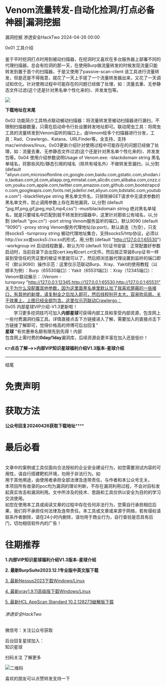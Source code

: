 #  Venom流量转发-自动化捡洞/打点必备神器|漏洞挖掘   
漏洞挖掘  渗透安全HackTwo   2024-04-26 00:00  
  
0x01 工具介绍   
          
鉴于平时挖洞打点时用到被动扫描器，在挖洞时又喜欢在多台服务器上部署不同的代理扫描器，总会有捡洞的那一天，在使用Burp做流量转发的时候发现流量只能转发到置于首个的扫描器，于是又使用了passive-scan-client 该工具进行流量转发，但是还是不得我意，就花了一天上手搓了一个流量转发器出来，又花了一天调试和优化。针对使用过程中可能存在的问题已经做了处理，如：流量去重、无参静态文件过滤(这个还是针对黑名单个性化来的)、并发发包等。  
  
![](https://mmbiz.qpic.cn/sz_mmbiz_png/RjOvISzUFq6Ia3wAviaH66KZKyRaDBuaOfc6Sd1ia1mtiba6gWANxkiaog28eO4fTeWkWpzJxL2DZNJjXjjTotWgsQ/640?wx_fmt=png&from=appmsg "")  
  
**下载地址在末尾**  
  
0x02 功能简介工具特点联动被动扫描器：将流量转发至被动扫描器进行漏扫，不限制扫描器数量，只需在启动命令行处设置转发地址即可。联动爬虫工具：将爬虫工具的流量转发到Venom监听的端口上，由Venom给多个扫描器进行分发，工具：Rad、Crawlergo、Katana、URLFinder等。全支持，支持mac/windows/linux。0x03更新介绍针对使用过程中可能存在的问题已经做了处理，如：流量去重、无参静态文件过滤(这个还是针对黑名单个性化来的)、并发发包等。0x04 使用介绍参数说明Usage of Venom.exe:  -blackdomain string        黑名单域名，将那些风险/静态引用的域名（除共有域名外）不做转发至漏扫，以,分割 (default "aliyun.com,microsoftonline.cn,google.com,baidu.com,gstatic.com,shodan.io,taobao.com,jd.com,aliapp.org,mmstat.com,alicdn.com,alibaba.com,cnzz.com,youku.com,apple.com,twitter.com,amazon.com,github.com,bootstrapcdn.com,googleapis.com,fonts.net,jsdelivr.net,aliyun.com,bdstatic.com,youtube.com")  -blackfiletype string        黑名单文件名，只排除掉GET请求中无请求参数的黑名单文件，防止调用参数上存在其他漏洞，以,分割 (default "jpg,ttf,png,gif,jpeg,mp3,mp4,css")  -mustblackdomain string        绝对黑名单域名，就是只要域名中匹配到就不转发到扫描器中，这里针对那些公有域名，以,分割 (default "gov.cn")  -port string        Venom服务监听的端口，默认9090 (default "9090")  -proxy string        Venom服务代理地址(ip:port)，默认直连（为空），只支持socks5  -turnproxy string        被动代理地址集合，支持socks5/http协议，必须以http://xx:xx或socks5://xx:xx的形式，用,分割 (default "http://127.0.0.1:65530")  -workgroup int        启动线程数量，默认为10 (default 10)证书安装：正常配置好参数启动时，当前目录下会出现cert.key和cert.crt文件。然后按正常装Burp证书一样装到受信任的凭证里的根证书里就可以了，然后把浏览器代理设置到监听的端口即可（默认9090）操作示范：这里仅示范联动Burp、Xray、Yakit的使用教程（以顺丰为例）：Burp（65530端口）：Yakit（65531端口）：Xray（12345端口）：Venom联动展示：.\Venom -turnproxy "http://127.0.0.1:12345,http://127.0.0.1:65530,http://127.0.0.1:65531"关于为什么没配置其他参数，因为这里面黑名单里默认加了我喜欢屏蔽的一些接口，有其他的新增，请复制全之后加入即可，然后线程别开太大，容易吹风扇。关于效果上，上图已经全部包含。这里仅示范联动Crawlergo：  
0x05 内部星球VIP介绍-V1.3更新啦！  
       学习更多挖洞技巧可加入**内部星球**可获得内部工具和享受内部资源，包含网上一些付费漏洞扫描工具。详情直接点击下方链接进入了解，需要加入的直接点击下方链接了解即可，觉得价格高的师傅可后台回复"   
**星球** "有优惠券名额有限先到先得！内部  
包含网上需付费的**0day/1day**漏洞库，后续资源会更丰富在加入还是低价！  
  
  
**👉点击了解-->>内部VIP知识星球福利介绍V1.3版本-星球介绍**  
  
****  
结尾  
  
# 免责声明  
  
  
# 获取方法  
  
  
**公众号回复20240426获取下载地址******  
  
  
# 最后必看  
  
  
      
文章中的案例或工具仅面向合法授权的企业安全建设行为，如您需要测试内容的可用性，请自行搭建靶机环境，勿用于非法行为。如  
用于其他用途，由使用者承担全部法律及连带责任，与作者和本公众号无关。  
本项目所有收录的poc均为漏洞的理论判断，不存在漏洞利用过程，不会对目标发起真实攻击和漏洞利用。文中所涉及的技术、思路和工具仅供以安全为目的的学习交流使用。  
如您在使用本工具或阅读文章的过程中存在任何非法行为，您需自行承担相应后果，我们将不承担任何法律及连带责任。本工具或文章或来源于网络，若有侵权请联系作者删除，请在24小时内删除，请勿用于商业行为，自行查验是否具有后门，切勿相信软件内的广告！  
  
  
  
  
  
# 往期推荐  
  
  
**1.内部VIP知识星球福利介绍V1.3版本-星球介绍**  
  
**2. 最新BurpSuite2023.12.1专业版中英文版下载**  
  
[3. 最新Nessus2023下载Windows/Linux](http://mp.weixin.qq.com/s?__biz=Mzg3ODE2MjkxMQ==&mid=2247484713&idx=1&sn=0fdab59445d9e0849843077365607b18&chksm=cf16a399f8612a8f6feb8362b1d946ea15ce4ff8a4a4cf0ce2c21f433185c622136b3c5725f3&scene=21#wechat_redirect)  
  
  
[4. 最新xray1.9.11高级版下载Windows/Linux](http://mp.weixin.qq.com/s?__biz=Mzg3ODE2MjkxMQ==&mid=2247483882&idx=1&sn=e1bf597eb73ee7881ae132cc99ac0c8e&chksm=cf16a75af8612e4c73eda9f52218ccfc6de72725eb37aff59e181435de095b71e653b446c521&scene=21#wechat_redirect)  
  
  
[5. 最新HCL AppScan Standard 10.2.128273破解版下载](http://mp.weixin.qq.com/s?__biz=Mzg3ODE2MjkxMQ==&mid=2247483850&idx=1&sn=8fad4ed1e05443dce28f6ee6d89ab920&chksm=cf16a77af8612e6c688c55f7a899fe123b0f71735eb15988321d0bd4d14363690c96537bc1fb&scene=21#wechat_redirect)  
  
  
  
###### 渗透安全HackTwo  
  
  
微信号：关注公众号获取  
  
后台回复星球加入：  
知识星球  
  
扫码关注 了解更多  
  
![](https://mmbiz.qpic.cn/sz_mmbiz_png/RjOvISzUFq6qFFAxdkV2tgPPqL76yNTw38UJ9vr5QJQE48ff1I4Gichw7adAcHQx8ePBPmwvouAhs4ArJFVdKkw/640?wx_fmt=png "二维码")  
  
  
  
喜欢的朋友可以点赞转发支持一下  
  
  
